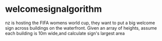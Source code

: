 # welcomesignalgorithm

nz is hosting the FIFA womens world cup, they want to put a big welcome sign across buildings on the waterfront. 
Given an array of heights, assume each building is 10m wide,and calculate sign's largest area
 
  
  
